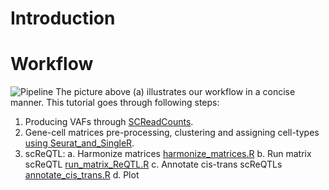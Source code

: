 # Introduction# Workflow![Pipeline](https://github.com/HorvathLab/NGS/blob/master/scReQTL/docs/pipeline.png?raw=true)The picture above (a) illustrates our workflow in a concise manner.This tutorial goes through following steps:1. Producing VAFs through [SCReadCounts](https://github.com/HorvathLab/NGS/tree/master/SCReadCounts).2. Gene-cell matrices pre-processing, clustering and assigning cell-types [using Seurat_and_SingleR](https://github.com/hliu5259/scReQTL).3. scReQTL:	a. Harmonize matrices [harmonize_matrices.R](https://github.com/HorvathLab/ReQTL/)	b. Run matrix scReQTL [run_matrix_ReQTL.R](https://github.com/HorvathLab/ReQTL/)	c. Annotate cis-trans scReQTLs [annotate_cis_trans.R](https://github.com/HorvathLab/ReQTL/)	d. Plot